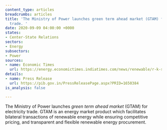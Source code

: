```yaml
---
content_type: articles
breadcrumbs: articles
title: 'The Ministry of Power launches green term ahead market (GTAM) for electricity
  trade. '
date: 2020-09-09 04:00:00 +0000
states:
- Center-State Relations
sectors:
- Energy
subsectors:
- Power
sources:
- name: Economic Times
  url: https://energy.economictimes.indiatimes.com/news/renewable/r-k-singh-launches-green-term-ahead-market/77881975
details:
- name: Press Release
  url: https://pib.gov.in/PressReleasePage.aspx?PRID=1650384
is_analysis: false

---
```

The Ministry of Power launches _green term ahead market_ (GTAM) for electricity trade. GTAM is an energy market product which facilitates bilateral transactions of renewable energy while ensuring competitive pricing, and transparent and flexible renewable energy procurement.